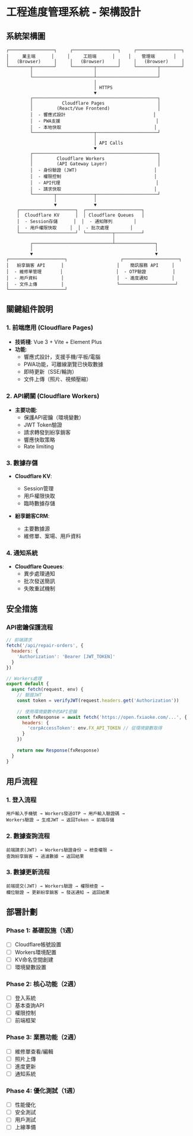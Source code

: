 # 工程進度管理系統 - 架構設計

## 系統架構圖

```
┌─────────────────┐     ┌─────────────────┐     ┌─────────────────┐
│     業主端      │     │     工班端      │     │    管理端       │
│   (Browser)     │     │   (Browser)     │     │   (Browser)     │
└────────┬────────┘     └────────┬────────┘     └────────┬────────┘
         │                       │                       │
         └───────────────────────┴───────────────────────┘
                                 │
                                 │ HTTPS
                                 ▼
         ┌───────────────────────────────────────────────┐
         │           Cloudflare Pages                    │
         │         (React/Vue Frontend)                  │
         │  - 響應式設計                                 │
         │  - PWA支援                                    │
         │  - 本地快取                                   │
         └───────────────────────┬───────────────────────┘
                                 │
                                 │ API Calls
                                 ▼
         ┌───────────────────────────────────────────────┐
         │         Cloudflare Workers                    │
         │         (API Gateway Layer)                   │
         │  - 身份驗證 (JWT)                             │
         │  - 權限控制                                   │
         │  - API代理                                    │
         │  - 請求快取                                   │
         └────────┬──────────────┬───────────────────────┘
                  │              │
                  ▼              ▼
    ┌─────────────────────┐  ┌─────────────────────┐
    │  Cloudflare KV      │  │ Cloudflare Queues   │
    │  - Session存儲      │  │  - 通知隊列        │
    │  - 用戶權限快取     │  │  - 批次處理        │
    └─────────────────────┘  └──────────┬──────────┘
                                        │
         ┌──────────────────────────────┴───────────────┐
         │                                              │
         ▼                                              ▼
┌─────────────────────┐                    ┌─────────────────────┐
│   紛享銷客 API      │                    │    簡訊服務 API     │
│  - 維修單管理       │                    │  - OTP驗證          │
│  - 用戶資料         │                    │  - 進度通知         │
│  - 文件上傳         │                    └─────────────────────┘
└─────────────────────┘

```

## 關鍵組件說明

### 1. 前端應用 (Cloudflare Pages)
- **技術棧**: Vue 3 + Vite + Element Plus
- **功能**:
  - 響應式設計，支援手機/平板/電腦
  - PWA功能，可離線瀏覽已快取數據
  - 即時更新（SSE/輪詢）
  - 文件上傳（照片、視頻壓縮）

### 2. API網關 (Cloudflare Workers)
- **主要功能**:
  - 保護API密鑰（環境變數）
  - JWT Token驗證
  - 請求轉發到紛享銷客
  - 響應快取策略
  - Rate limiting

### 3. 數據存儲
- **Cloudflare KV**:
  - Session管理
  - 用戶權限快取
  - 臨時數據存儲
  
- **紛享銷客CRM**:
  - 主要數據源
  - 維修單、案場、用戶資料

### 4. 通知系統
- **Cloudflare Queues**:
  - 異步處理通知
  - 批次發送簡訊
  - 失敗重試機制

## 安全措施

### API密鑰保護流程
```javascript
// 前端請求
fetch('/api/repair-orders', {
  headers: {
    'Authorization': 'Bearer [JWT_TOKEN]'
  }
})

// Workers處理
export default {
  async fetch(request, env) {
    // 驗證JWT
    const token = verifyJWT(request.headers.get('Authorization'))
    
    // 使用環境變數中的API密鑰
    const fxResponse = await fetch('https://open.fxiaoke.com/...', {
      headers: {
        'corpAccessToken': env.FX_API_TOKEN // 從環境變數取得
      }
    })
    
    return new Response(fxResponse)
  }
}
```

## 用戶流程

### 1. 登入流程
```
用戶輸入手機號 → Workers發送OTP → 用戶輸入驗證碼 → 
Workers驗證 → 生成JWT → 返回Token → 前端存儲
```

### 2. 數據查詢流程
```
前端請求(JWT) → Workers驗證身份 → 檢查權限 → 
查詢紛享銷客 → 過濾數據 → 返回結果
```

### 3. 數據更新流程
```
前端提交(JWT) → Workers驗證 → 權限檢查 → 
欄位驗證 → 更新紛享銷客 → 發送通知 → 返回結果
```

## 部署計劃

### Phase 1: 基礎設施（1週）
- [ ] Cloudflare帳號設置
- [ ] Workers環境配置
- [ ] KV命名空間創建
- [ ] 環境變數設置

### Phase 2: 核心功能（2週）
- [ ] 登入系統
- [ ] 基本查詢API
- [ ] 權限控制
- [ ] 前端框架

### Phase 3: 業務功能（2週）
- [ ] 維修單查看/編輯
- [ ] 照片上傳
- [ ] 進度更新
- [ ] 通知系統

### Phase 4: 優化測試（1週）
- [ ] 性能優化
- [ ] 安全測試
- [ ] 用戶測試
- [ ] 上線準備